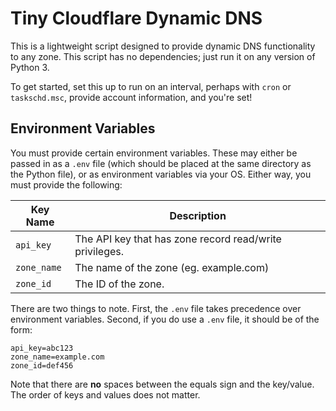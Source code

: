 # Tiny Cloudflare Dynamic DNS

This is a lightweight script designed to provide dynamic DNS functionality to any zone. This script has no dependencies; just run it on any version of Python 3.

To get started, set this up to run on an interval, perhaps with `cron` or `taskschd.msc`, provide account information, and you're set!

## Environment Variables

You must provide certain environment variables. These may either be passed in as a `.env` file (which should be placed at the same directory as the Python file), or as environment variables via your OS. Either way, you must provide the following:

| Key Name | Description |
| -------- | ----------- |
| `api_key` | The API key that has zone record read/write privileges. |
| `zone_name` | The name of the zone (eg. example.com) |
| `zone_id` | The ID of the zone. |

There are two things to note. First, the `.env` file takes precedence over environment variables. Second, if you do use a `.env` file, it should be of the form:

```
api_key=abc123
zone_name=example.com
zone_id=def456
```

Note that there are **no** spaces between the equals sign and the key/value. The order of keys and values does not matter.